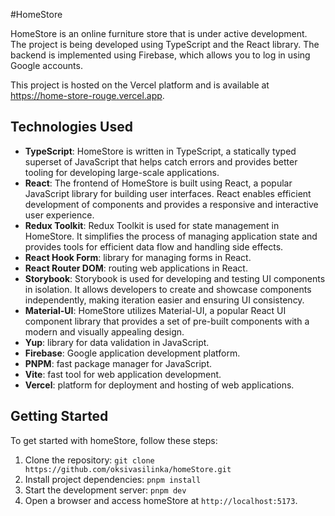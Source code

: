 #HomeStore

HomeStore is an online furniture store that is under active development.
The project is being developed using TypeScript and the React library.
The backend is implemented using Firebase, which allows you to log in using Google accounts.

This project is hosted on the Vercel platform and is available at https://home-store-rouge.vercel.app.

## Technologies Used

- **TypeScript**: HomeStore is written in TypeScript, a statically typed superset of JavaScript that helps catch errors and provides better tooling for developing large-scale applications.
- **React**: The frontend of HomeStore is built using React, a popular JavaScript library for building user interfaces. React enables efficient development of components and provides a responsive and interactive user experience.
- **Redux Toolkit**: Redux Toolkit is used for state management in HomeStore. It simplifies the process of managing application state and provides tools for efficient data flow and handling side effects.
- **React Hook Form**: library for managing forms in React.
- **React Router DOM**: routing web applications in React.
- **Storybook**: Storybook is used for developing and testing UI components in isolation. It allows developers to create and showcase components independently, making iteration easier and ensuring UI consistency.
- **Material-UI**: HomeStore utilizes Material-UI, a popular React UI component library that provides a set of pre-built components with a modern and visually appealing design.
- **Yup**: library for data validation in JavaScript.
- **Firebase**: Google application development platform.
- **PNPM**: fast package manager for JavaScript.
- **Vite**: fast tool for web application development.
- **Vercel**: platform for deployment and hosting of web applications.

## Getting Started

To get started with homeStore, follow these steps:

1. Clone the repository: `git clone https://github.com/oksivasilinka/homeStore.git`
2. Install project dependencies: `pnpm install`
3. Start the development server: `pnpm dev`
4. Open a browser and access homeStore at `http://localhost:5173`.